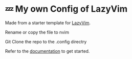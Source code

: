 # 💤 My own Config of LazyVim

Made from a starter template for [LazyVim](https://github.com/LazyVim/LazyVim).

Rename or copy the file to nvim 

Git Clone the repo to the .config directry 

Refer to the [documentation](https://lazyvim.github.io/installation) to get started.

